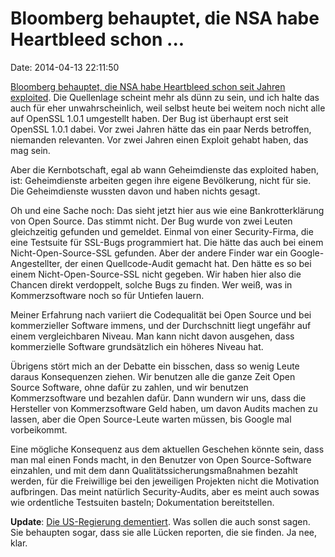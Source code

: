 Bloomberg behauptet, die NSA habe Heartbleed schon \...
=======================================================

Date: 2014-04-13 22:11:50

[Bloomberg behauptet, die NSA habe Heartbleed schon seit Jahren
exploited](http://www.bloomberg.com/news/2014-04-11/nsa-said-to-have-used-heartbleed-bug-exposing-consumers.html).
Die Quellenlage scheint mehr als dünn zu sein, und ich halte das auch
für eher unwahrscheinlich, weil selbst heute bei weitem noch nicht alle
auf OpenSSL 1.0.1 umgestellt haben. Der Bug ist überhaupt erst seit
OpenSSL 1.0.1 dabei. Vor zwei Jahren hätte das ein paar Nerds betroffen,
niemanden relevanten. Vor zwei Jahren einen Exploit gehabt haben, das
mag sein.

Aber die Kernbotschaft, egal ab wann Geheimdienste das exploited haben,
ist: Geheimdienste arbeiten gegen ihre eigene Bevölkerung, nicht für
sie. Die Geheimdienste wussten davon und haben nichts gesagt.

Oh und eine Sache noch: Das sieht jetzt hier aus wie eine
Bankrotterklärung von Open Source. Das stimmt nicht. Der Bug wurde von
zwei Leuten gleichzeitig gefunden und gemeldet. Einmal von einer
Security-Firma, die eine Testsuite für SSL-Bugs programmiert hat. Die
hätte das auch bei einem Nicht-Open-Source-SSL gefunden. Aber der andere
Finder war ein Google-Angestellter, der einen Quellcode-Audit gemacht
hat. Den hätte es so bei einem Nicht-Open-Source-SSL nicht gegeben. Wir
haben hier also die Chancen direkt verdoppelt, solche Bugs zu finden.
Wer weiß, was in Kommerzsoftware noch so für Untiefen lauern.

Meiner Erfahrung nach variiert die Codequalität bei Open Source und bei
kommerzieller Software immens, und der Durchschnitt liegt ungefähr auf
einem vergleichbaren Niveau. Man kann nicht davon ausgehen, dass
kommerzielle Software grundsätzlich ein höheres Niveau hat.

Übrigens stört mich an der Debatte ein bisschen, dass so wenig Leute
daraus Konsequenzen ziehen. Wir benutzen alle die ganze Zeit Open Source
Software, ohne dafür zu zahlen, und wir benutzen Kommerzsoftware und
bezahlen dafür. Dann wundern wir uns, dass die Hersteller von
Kommerzsoftware Geld haben, um davon Audits machen zu lassen, aber die
Open Source-Leute warten müssen, bis Google mal vorbeikommt.

Eine mögliche Konsequenz aus dem aktuellen Geschehen könnte sein, dass
man mal einen Fonds macht, in den Benutzer von Open Source-Software
einzahlen, und mit dem dann Qualitätssicherungsmaßnahmen bezahlt werden,
für die Freiwillige bei den jeweiligen Projekten nicht die Motivation
aufbringen. Das meint natürlich Security-Audits, aber es meint auch
sowas wie ordentliche Testsuiten basteln; Dokumentation bereitstellen.

**Update**: [Die US-Regierung
dementiert](https://twitter.com/sinderbrand/status/454723060231184384/photo/1).
Was sollen die auch sonst sagen. Sie behaupten sogar, dass sie alle
Lücken reporten, die sie finden. Ja nee, klar.
